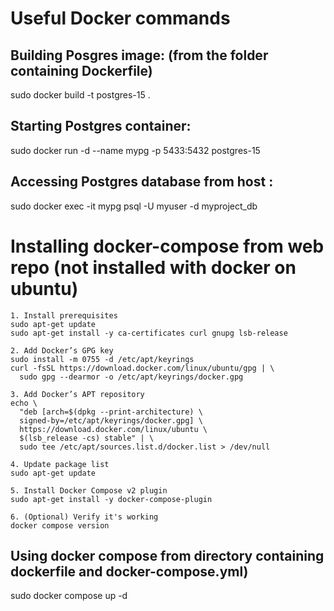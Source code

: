# Useful Docker commands

## Building Posgres image: (from the folder containing Dockerfile)
  sudo docker build -t postgres-15 .

## Starting Postgres container:
  sudo docker run -d --name mypg -p 5433:5432 postgres-15

## Accessing Postgres database from host :
  sudo docker exec -it mypg psql -U myuser -d myproject_db


# Installing docker-compose from web repo (not installed with docker on ubuntu)

    1. Install prerequisites
    sudo apt-get update
    sudo apt-get install -y ca-certificates curl gnupg lsb-release

    2. Add Docker’s GPG key
    sudo install -m 0755 -d /etc/apt/keyrings
    curl -fsSL https://download.docker.com/linux/ubuntu/gpg | \
      sudo gpg --dearmor -o /etc/apt/keyrings/docker.gpg

    3. Add Docker’s APT repository
    echo \
      "deb [arch=$(dpkg --print-architecture) \
      signed-by=/etc/apt/keyrings/docker.gpg] \
      https://download.docker.com/linux/ubuntu \
      $(lsb_release -cs) stable" | \
      sudo tee /etc/apt/sources.list.d/docker.list > /dev/null

    4. Update package list
    sudo apt-get update

    5. Install Docker Compose v2 plugin
    sudo apt-get install -y docker-compose-plugin

    6. (Optional) Verify it's working
    docker compose version

## Using docker compose from directory containing dockerfile and docker-compose.yml)

  sudo docker compose up -d